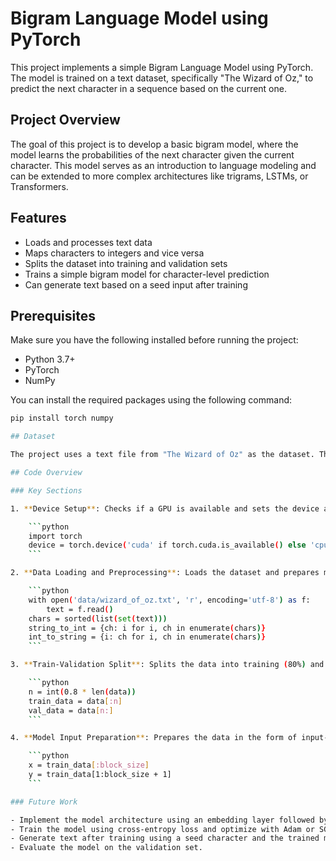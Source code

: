 # Bigram Language Model using PyTorch

This project implements a simple Bigram Language Model using PyTorch. The model is trained on a text dataset, specifically "The Wizard of Oz," to predict the next character in a sequence based on the current one.

## Project Overview

The goal of this project is to develop a basic bigram model, where the model learns the probabilities of the next character given the current character. This model serves as an introduction to language modeling and can be extended to more complex architectures like trigrams, LSTMs, or Transformers.

## Features

- Loads and processes text data
- Maps characters to integers and vice versa
- Splits the dataset into training and validation sets
- Trains a simple bigram model for character-level prediction
- Can generate text based on a seed input after training

## Prerequisites

Make sure you have the following installed before running the project:

- Python 3.7+
- PyTorch
- NumPy

You can install the required packages using the following command:

```bash
pip install torch numpy

## Dataset

The project uses a text file from "The Wizard of Oz" as the dataset. The text is read from `wizard_of_oz.txt`, and characters are converted into integers for processing by the model.

## Code Overview

### Key Sections

1. **Device Setup**: Checks if a GPU is available and sets the device accordingly:

    ```python
    import torch
    device = torch.device('cuda' if torch.cuda.is_available() else 'cpu')
    ```

2. **Data Loading and Preprocessing**: Loads the dataset and prepares mappings for characters to integers and vice versa.

    ```python
    with open('data/wizard_of_oz.txt', 'r', encoding='utf-8') as f:
        text = f.read()
    chars = sorted(list(set(text)))
    string_to_int = {ch: i for i, ch in enumerate(chars)}
    int_to_string = {i: ch for i, ch in enumerate(chars)}
    ```

3. **Train-Validation Split**: Splits the data into training (80%) and validation (20%) sets.

    ```python
    n = int(0.8 * len(data))
    train_data = data[:n]
    val_data = data[n:]
    ```

4. **Model Input Preparation**: Prepares the data in the form of input-output pairs for the bigram model:

    ```python
    x = train_data[:block_size]
    y = train_data[1:block_size + 1]
    ```

### Future Work

- Implement the model architecture using an embedding layer followed by a simple linear layer for predicting the next character.
- Train the model using cross-entropy loss and optimize with Adam or SGD.
- Generate text after training using a seed character and the trained model.
- Evaluate the model on the validation set.

